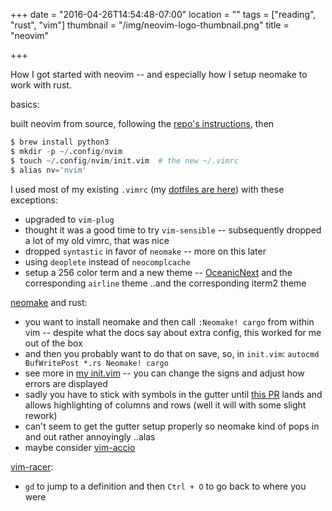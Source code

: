 +++
date = "2016-04-26T14:54:48-07:00"
location = ""
tags = ["reading", "rust", "vim"]
thumbnail = "/img/neovim-logo-thumbnail.png"
title = "neovim"

+++

How I got started with neovim --
and especially how I setup neomake to work with rust.

<!--more-->

basics:

built neovim from source, following the [repo's instructions](https://github.com/neovim/neovim/wiki/Building-Neovim<Paste>), then

```python
$ brew install python3
$ mkdir -p ~/.config/nvim
$ touch ~/.config/nvim/init.vim  # the new ~/.vimrc
$ alias nv='nvim'
```

I used most of my existing `.vimrc` (my [dotfiles are here](https://github.com/yosemitebandit/dotdotdot))
with these exceptions:

* upgraded to `vim-plug`
* thought it was a good time to try `vim-sensible` --
subsequently dropped a lot of my old vimrc, that was nice
* dropped `syntastic` in favor of `neomake` -- more on this later
* using `deoplete` instead of `neocomplcache`
* setup a 256 color term and a new theme -- [OceanicNext](https://github.com/mhartington/oceanic-next)
and the corresponding `airline` theme ..and the corresponding iterm2 theme

[neomake](https://github.com/benekastah/neomake) and rust:

* you want to install neomake and then call `:Neomake! cargo`
from within vim -- despite what the docs say about extra config,
this worked for me out of the box
* and then you probably want to do that on save, so, in `init.vim`:
`autocmd BufWritePost *.rs Neomake! cargo`
* see more in [my init.vim](https://github.com/yosemitebandit/dotdotdot/blob/master/nvim-init.vim) --
you can change the signs and adjust how errors are displayed
* sadly you have to stick with symbols in the gutter
until [this PR](https://github.com/benekastah/neomake/pull/361) lands
and allows highlighting of columns and rows (well it will with some slight rework)
* can't seem to get the gutter setup properly so neomake kind of pops in and out rather annoyingly ..alas
* maybe consider [vim-accio](https://github.com/pgdouyon/vim-accio)

[vim-racer](https://github.com/racer-rust/vim-racer):

* `gd` to jump to a definition and then `Ctrl + O` to go back to where you were
